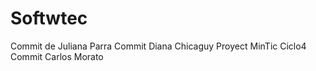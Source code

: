 # Softwtec
Commit de Juliana Parra 
Commit Diana Chicaguy
Proyect MinTic Ciclo4
Commit Carlos Morato
